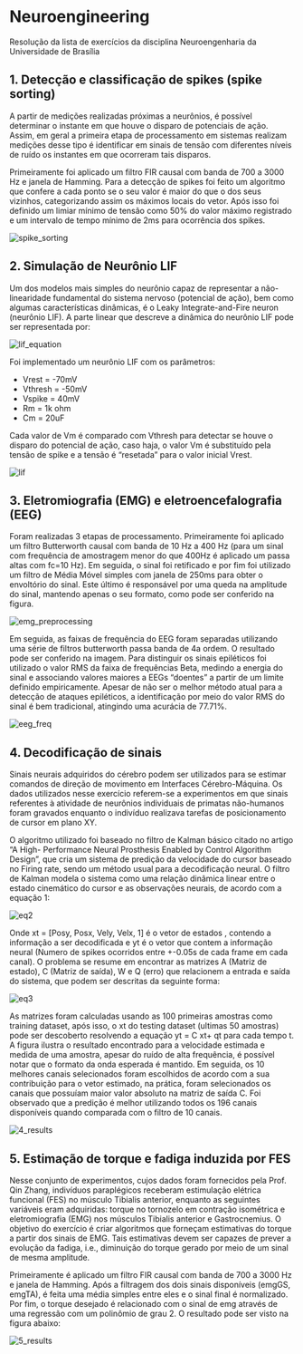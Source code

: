 # Neuroengineering
Resolução da lista de exercícios da disciplina Neuroengenharia da Universidade de Brasília

## 1. Detecção e classificação de spikes (spike sorting)

A partir de medições realizadas próximas a neurônios, é possível determinar o instante em que houve o disparo de potenciais de ação. Assim, em geral a primeira etapa de processamento em sistemas realizam medições desse tipo é identificar em sinais de tensão com diferentes níveis de ruído os instantes em que ocorreram tais disparos.

Primeiramente foi aplicado um filtro FIR causal com banda de 700 a 3000 Hz e janela de Hamming. Para a detecção de spikes foi feito um algoritmo que confere a cada ponto se o seu valor é maior do que o dos seus vizinhos, categorizando assim os máximos locais do vetor. Após isso foi definido um limiar mínimo de tensão como 50% do valor máximo registrado e um intervalo de tempo mínimo de 2ms para ocorrência dos spikes.

![spike_sorting](images/spike_sorting.png?raw=true)

## 2. Simulação de Neurônio LIF

Um dos modelos mais simples do neurônio capaz de representar a não-linearidade fundamental do sistema nervoso (potencial de ação), bem como algumas características dinâmicas, é o Leaky Integrate-and-Fire neuron (neurônio LIF). A parte linear que descreve a dinâmica do neurônio LIF pode ser representada por:

![lif_equation](images/lif_equation.png?raw=true)

Foi implementado um neurônio LIF com os parâmetros:

+ Vrest = -70mV
+ Vthresh = -50mV
+ Vspike = 40mV
+ Rm = 1k ohm
+ Cm = 20uF

Cada valor de Vm é comparado com Vthresh para detectar se houve o disparo do potencial de ação, caso haja, o valor Vm é substituído pela tensão de spike e a tensão é “resetada” para o valor inicial Vrest.

![lif](images/lif.png?raw=true)

## 3. Eletromiografia (EMG) e eletroencefalografia (EEG)

Foram realizadas 3 etapas de processamento. Primeiramente foi aplicado um filtro Butterworth causal com banda de 10 Hz a 400 Hz (para um sinal com frequência de amostragem menor do que 400Hz é aplicado um passa altas com fc=10 Hz). Em seguida, o sinal foi retificado e por fim foi utilizado um filtro de Média Móvel simples com janela de 250ms para obter o envoltório do sinal. Este último é responsável por uma queda na amplitude do sinal, mantendo apenas o seu formato, como pode ser conferido na figura.

![emg_preprocessing](images/emg_preprocessing.png?raw=true)

Em seguida, as faixas de frequência do EEG foram separadas utilizando uma série de filtros butterworth passa banda de 4a ordem. O resultado pode ser conferido na imagem.
Para distinguir os sinais epiléticos foi utilizado o valor RMS da faixa de frequências Beta, medindo a energia do sinal e associando valores maiores a EEGs “doentes” a partir de um limite definido empiricamente. Apesar de não ser o melhor método atual para a detecção de ataques epiléticos, a identificação por meio do valor RMS do sinal é bem tradicional, atingindo uma acurácia de 77.71%.

![eeg_freq](images/eeg_freq.png?raw=true)

## 4. Decodificação de sinais

Sinais neurais adquiridos do cérebro podem ser utilizados para se estimar comandos de direção de movimento em Interfaces Cérebro-Máquina. Os dados utilizados nesse exercício referem-se a experimentos em que sinais referentes à atividade de neurônios individuais de primatas não-humanos foram gravados enquanto o indivíduo realizava tarefas de posicionamento de cursor em plano XY.

O algoritmo utilizado foi baseado no filtro de Kalman básico citado no artigo “A High- Performance Neural Prosthesis Enabled by Control Algorithm Design”, que cria um sistema de predição da velocidade do cursor baseado no Firing rate, sendo um método usual para a decodificação neural. O filtro de Kalman modela o sistema como uma relação dinâmica linear entre o estado cinemático do cursor e as observações neurais, de acordo com a equação 1:

![eq2](images/eq2.png?raw=true)

Onde xt = [Posy, Posx, Vely, Velx, 1] é o vetor de estados , contendo a informação a ser decodificada e yt é o vetor que contem a informação neural (Numero de spikes ocorridos
entre +-0.05s de cada frame em cada canal). O problema se resume em encontrar as matrizes A (Matriz de estado), C (Matriz de saída), W e Q (erro) que relacionem a entrada e saída do sistema, que podem ser descritas da seguinte forma:

![eq3](images/eq3.png?raw=true)

As matrizes foram calculadas usando as 100 primeiras amostras como training dataset, após isso, o xt do testing dataset (ultimas 50 amostras) pode ser descoberto resolvendo a equação yt = C xt+ qt para cada tempo t. A figura ilustra o resultado encontrado para a velocidade estimada e medida de uma amostra, apesar do ruído de alta frequência, é possível notar que o formato da onda esperada é mantido.
Em seguida, os 10 melhores canais selecionados foram escolhidos de acordo com a sua contribuição para o vetor estimado, na prática, foram selecionados os canais que possuíam maior valor absoluto na matriz de saída C. Foi observado que a predição é melhor utilizando todos os 196 canais disponíveis quando comparada com o filtro de 10 canais.

![4_results](images/4_results.png?raw=true)

## 5. Estimação de torque e fadiga induzida por FES

Nesse conjunto de experimentos, cujos dados foram fornecidos pela Prof. Qin Zhang, indivíduos paraplégicos receberam estimulação elétrica funcional (FES) no músculo Tibialis anterior, enquanto as seguintes variáveis eram adquiridas: torque no tornozelo em contração isométrica e eletromiografia (EMG) nos músculos Tibialis anterior e Gastrocnemius. O objetivo do exercício é criar algoritmos que forneçam estimativas do torque a partir dos sinais de EMG. Tais estimativas devem ser capazes de prever a evolução da fadiga, i.e., diminuição do torque gerado por meio de um sinal de mesma amplitude.

Primeiramente é aplicado um filtro FIR causal com banda de 700 a 3000 Hz e janela de Hamming. Após a filtragem dos dois sinais disponíveis (emgGS, emgTA), é feita uma média simples entre eles e o sinal final é normalizado. Por fim, o torque desejado é relacionado com o sinal de emg através de uma regressão com um polinômio de grau 2. O resultado pode ser visto na figura abaixo:

![5_results](images/5_results.png?raw=true)
